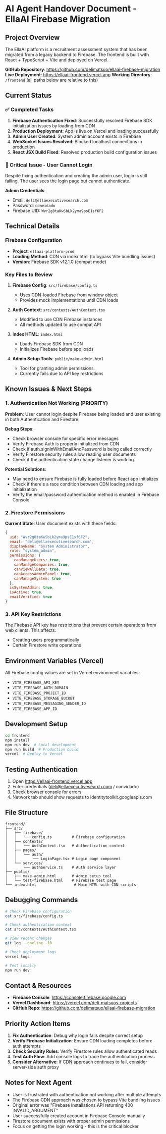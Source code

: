 # AI Agent Handover Document - EllaAI Firebase Migration

## Project Overview
The EllaAI platform is a recruitment assessment system that has been migrated from a legacy backend to Firebase. The frontend is built with React + TypeScript + Vite and deployed on Vercel.

**GitHub Repository**: https://github.com/delimatsuo/ellaai-firebase-migration
**Live Deployment**: https://ellaai-frontend.vercel.app
**Working Directory**: `/frontend` (all paths below are relative to this)

## Current Status

### ✅ Completed Tasks
1. **Firebase Authentication Fixed**: Successfully resolved Firebase SDK initialization issues by loading from CDN
2. **Production Deployment**: App is live on Vercel and loading successfully
3. **Admin User Created**: System admin account exists in Firebase
4. **WebSocket Issues Resolved**: Blocked localhost connections in production
5. **React JSX Build Fixed**: Resolved production build configuration issues

### 🔴 Critical Issue - User Cannot Login
Despite fixing authentication and creating the admin user, login is still failing. The user sees the login page but cannot authenticate.

**Admin Credentials**:
- Email: `deli@ellaexecutivesearch.com`
- Password: `convidado`
- Firebase UID: `Wvr2g8taKwSbLk2yma9psE1sf6F2`

## Technical Details

### Firebase Configuration
- **Project**: `ellaai-platform-prod`
- **Loading Method**: CDN via index.html (to bypass Vite bundling issues)
- **Version**: Firebase SDK v12.1.0 (compat mode)

### Key Files to Review

1. **Firebase Config**: `src/firebase/config.ts`
   - Uses CDN-loaded Firebase from window object
   - Provides mock implementations until CDN loads

2. **Auth Context**: `src/contexts/AuthContext.tsx`
   - Modified to use CDN Firebase instances
   - All methods updated to use compat API

3. **Index HTML**: `index.html`
   - Loads Firebase SDK from CDN
   - Initializes Firebase before app loads

4. **Admin Setup Tools**: `public/make-admin.html`
   - Tool for granting admin permissions
   - Currently fails due to API key restrictions

## Known Issues & Next Steps

### 1. Authentication Not Working (PRIORITY)
**Problem**: User cannot login despite Firebase being loaded and user existing in both Authentication and Firestore.

**Debug Steps**:
- Check browser console for specific error messages
- Verify Firebase Auth is properly initialized from CDN
- Check if auth.signInWithEmailAndPassword is being called correctly
- Verify Firestore security rules allow reading user documents
- Check if the authentication state change listener is working

**Potential Solutions**:
- May need to ensure Firebase is fully loaded before React app initializes
- Check if there's a race condition between CDN loading and app initialization
- Verify the email/password authentication method is enabled in Firebase Console

### 2. Firestore Permissions
**Current State**: User document exists with these fields:
```javascript
{
  uid: "Wvr2g8taKwSbLk2yma9psE1sf6F2",
  email: "deli@ellaexecutivesearch.com",
  displayName: "System Administrator",
  role: "system_admin",
  permissions: {
    canManageUsers: true,
    canManageCompanies: true,
    canViewAllData: true,
    canAccessAdminPanel: true,
    canManageSystem: true
  },
  isSystemAdmin: true,
  isActive: true,
  emailVerified: true
}
```

### 3. API Key Restrictions
The Firebase API key has restrictions that prevent certain operations from web clients. This affects:
- Creating users programmatically
- Certain Firestore write operations

## Environment Variables (Vercel)
All Firebase config values are set in Vercel environment variables:
- `VITE_FIREBASE_API_KEY`
- `VITE_FIREBASE_AUTH_DOMAIN`
- `VITE_FIREBASE_PROJECT_ID`
- `VITE_FIREBASE_STORAGE_BUCKET`
- `VITE_FIREBASE_MESSAGING_SENDER_ID`
- `VITE_FIREBASE_APP_ID`

## Development Setup
```bash
cd frontend
npm install
npm run dev  # Local development
npm run build  # Production build
vercel  # Deploy to Vercel
```

## Testing Authentication
1. Open https://ellaai-frontend.vercel.app
2. Enter credentials (deli@ellaexecutivesearch.com / convidado)
3. Check browser console for errors
4. Network tab should show requests to identitytoolkit.googleapis.com

## File Structure
```
frontend/
├── src/
│   ├── firebase/
│   │   └── config.ts         # Firebase configuration
│   ├── contexts/
│   │   └── AuthContext.tsx   # Authentication context
│   ├── pages/
│   │   └── auth/
│   │       └── LoginPage.tsx # Login page component
│   └── services/
│       └── authService.ts    # Auth service layer
├── public/
│   ├── make-admin.html       # Admin setup tool
│   └── test-firebase.html    # Firebase test page
└── index.html                 # Main HTML with CDN scripts
```

## Debugging Commands
```bash
# Check Firebase configuration
cat src/firebase/config.ts

# Check authentication context
cat src/contexts/AuthContext.tsx

# View recent changes
git log --oneline -10

# Check deployment logs
vercel logs

# Test locally
npm run dev
```

## Contact & Resources
- **Firebase Console**: https://console.firebase.google.com
- **Vercel Dashboard**: https://vercel.com/deli-matsuos-projects
- **GitHub Repo**: https://github.com/delimatsuo/ellaai-firebase-migration

## Priority Action Items
1. **Fix Authentication**: Debug why login fails despite correct setup
2. **Verify Firebase Initialization**: Ensure CDN loading completes before auth attempts
3. **Check Security Rules**: Verify Firestore rules allow authenticated reads
4. **Test Auth Flow**: Add console logs to trace the authentication process
5. **Consider Alternative**: If CDN approach continues to fail, consider server-side auth proxy

## Notes for Next Agent
- User is frustrated with authentication not working after multiple attempts
- The Firebase CDN approach was chosen to bypass Vite bundling issues
- Original error was "Firebase Installations API returning 400 INVALID_ARGUMENT"
- User successfully created account in Firebase Console manually
- Firestore document exists with proper admin permissions
- Focus on getting the login working - this is the critical blocker